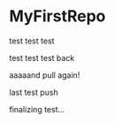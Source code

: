 # MyFirstRepo
test test test

test test test back

aaaaand pull again!

last test push

finalizing test...
